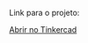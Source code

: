 Link para o projeto:

[Abrir no Tinkercad](https://www.tinkercad.com/things/aCK9tt1DpKK-motorsimples?sharecode=1soEYuj8-K6XlWnVmrcKw4f7FTQVplxIMut8liNnZP8)